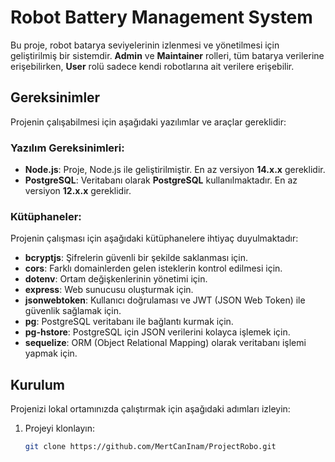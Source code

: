 # Robot Battery Management System

Bu proje, robot batarya seviyelerinin izlenmesi ve yönetilmesi için geliştirilmiş bir sistemdir. **Admin** ve **Maintainer** rolleri, tüm batarya verilerine erişebilirken, **User** rolü sadece kendi robotlarına ait verilere erişebilir.

## Gereksinimler

Projenin çalışabilmesi için aşağıdaki yazılımlar ve araçlar gereklidir:

### Yazılım Gereksinimleri:

- **Node.js**: Proje, Node.js ile geliştirilmiştir. En az versiyon **14.x.x** gereklidir.
- **PostgreSQL**: Veritabanı olarak **PostgreSQL** kullanılmaktadır. En az versiyon **12.x.x** gereklidir.

### Kütüphaneler:

Projenin çalışması için aşağıdaki kütüphanelere ihtiyaç duyulmaktadır:

- **bcryptjs**: Şifrelerin güvenli bir şekilde saklanması için.
- **cors**: Farklı domainlerden gelen isteklerin kontrol edilmesi için.
- **dotenv**: Ortam değişkenlerinin yönetimi için.
- **express**: Web sunucusu oluşturmak için.
- **jsonwebtoken**: Kullanıcı doğrulaması ve JWT (JSON Web Token) ile güvenlik sağlamak için.
- **pg**: PostgreSQL veritabanı ile bağlantı kurmak için.
- **pg-hstore**: PostgreSQL için JSON verilerini kolayca işlemek için.
- **sequelize**: ORM (Object Relational Mapping) olarak veritabanı işlemi yapmak için.

## Kurulum

Projenizi lokal ortamınızda çalıştırmak için aşağıdaki adımları izleyin:

1. Projeyi klonlayın:
   ```bash
   git clone https://github.com/MertCanInam/ProjectRobo.git

